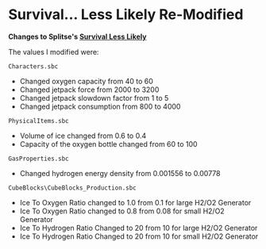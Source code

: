# Survival... Less Likely Re-Modified
**Changes to Splitse's [Survival Less Likely](https://steamcommunity.com/sharedfiles/filedetails/?id=1898682750)**

The values I modified were:

`Characters.sbc`
- Changed oxygen capacity from 40 to 60
- Changed jetpack force from 2000 to 3200
- Changed jetpack slowdown factor from 1 to 5
- Changed jetpack consumption from 800 to 4000

`PhysicalItems.sbc`
- Volume of ice changed from 0.6 to 0.4
- Capacity of the oxygen bottle changed from 60 to 100

`GasProperties.sbc`
- Changed hydrogen energy density from 0.001556 to 0.00778

`CubeBlocks\CubeBlocks_Production.sbc`
- Ice To Oxygen Ratio changed to 1.0 from 0.1 for large H2/O2 Generator
- Ice To Oxygen Ratio changed to 0.8 from 0.08 for small H2/O2 Generator
- Ice To Hydrogen Ratio Changed to 20 from 10 for large H2/O2 Generator
- Ice To Hydrogen Ratio Changed to 20 from 10 for small H2/O2 Generator
